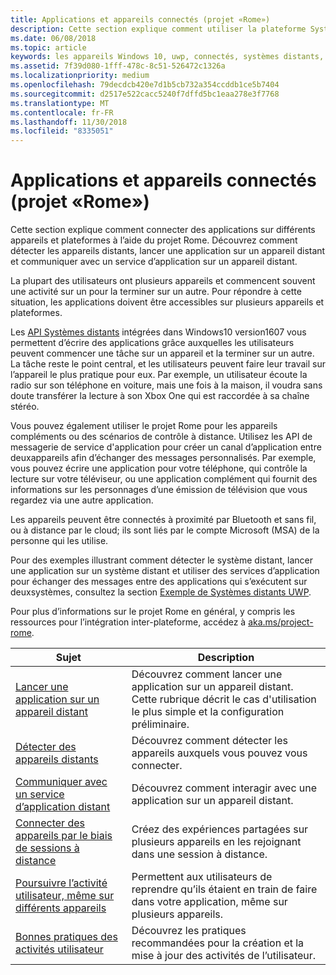 ```yaml
---
title: Applications et appareils connectés (projet «Rome»)
description: Cette section explique comment utiliser la plateforme Systèmes distants pour identifier les appareils distants, lancer une application sur un appareil distant et communiquer avec un service d’application sur un appareil distant.
ms.date: 06/08/2018
ms.topic: article
keywords: les appareils Windows 10, uwp, connectés, systèmes distants, rome, projet rome
ms.assetid: 7f39d080-1fff-478c-8c51-526472c1326a
ms.localizationpriority: medium
ms.openlocfilehash: 79decdcb420e7d1b5cb732a354ccddb1ce5b7404
ms.sourcegitcommit: d2517e522cacc5240f7dffd5bc1eaa278e3f7768
ms.translationtype: MT
ms.contentlocale: fr-FR
ms.lasthandoff: 11/30/2018
ms.locfileid: "8335051"
---
```

# <a name="connected-apps-and-devices-project-rome"></a>Applications et appareils connectés (projet «Rome»)

Cette section explique comment connecter des applications sur différents appareils et plateformes à l’aide du projet Rome. Découvrez comment détecter les appareils distants, lancer une application sur un appareil distant et communiquer avec un service d’application sur un appareil distant.

La plupart des utilisateurs ont plusieurs appareils et commencent souvent une activité sur un pour la terminer sur un autre. Pour répondre à cette situation, les applications doivent être accessibles sur plusieurs appareils et plateformes.

Les [API Systèmes distants](https://msdn.microsoft.com/library/windows/apps/Windows.System.RemoteSystems) intégrées dans Windows10 version1607 vous permettent d’écrire des applications grâce auxquelles les utilisateurs peuvent commencer une tâche sur un appareil et la terminer sur un autre. La tâche reste le point central, et les utilisateurs peuvent faire leur travail sur l’appareil le plus pratique pour eux. Par exemple, un utilisateur écoute la radio sur son téléphone en voiture, mais une fois à la maison, il voudra sans doute transférer la lecture à son Xbox One qui est raccordée à sa chaîne stéréo.

Vous pouvez également utiliser le projet Rome pour les appareils compléments ou des scénarios de contrôle à distance. Utilisez les API de messagerie de service d'application pour créer un canal d’application entre deuxappareils afin d’échanger des messages personnalisés. Par exemple, vous pouvez écrire une application pour votre téléphone, qui contrôle la lecture sur votre téléviseur, ou une application complément qui fournit des informations sur les personnages d’une émission de télévision que vous regardez via une autre application.  

Les appareils peuvent être connectés à proximité par Bluetooth et sans fil, ou à distance par le cloud; ils sont liés par le compte Microsoft (MSA) de la personne qui les utilise.

Pour des exemples illustrant comment détecter le système distant, lancer une application sur un système distant et utiliser des services d’application pour échanger des messages entre des applications qui s’exécutent sur deuxsystèmes, consultez la section [Exemple de Systèmes distants UWP](https://github.com/Microsoft/Windows-universal-samples/tree/dev/Samples/RemoteSystems ).

Pour plus d’informations sur le projet Rome en général, y compris les ressources pour l’intégration inter-plateforme, accédez à [aka.ms/project-rome](https://aka.ms/project-rome).

| Sujet | Description |
|-------|-------------|
| [Lancer une application sur un appareil distant](launch-a-remote-app.md) | Découvrez comment lancer une application sur un appareil distant. Cette rubrique décrit le cas d'utilisation le plus simple et la configuration préliminaire.  |
| [Détecter des appareils distants](discover-remote-devices.md)  | Découvrez comment détecter les appareils auxquels vous pouvez vous connecter. |
| [Communiquer avec un service d’application distant](communicate-with-a-remote-app-service.md) | Découvrez comment interagir avec une application sur un appareil distant. |
| [Connecter des appareils par le biais de sessions à distance](remote-sessions.md) | Créez des expériences partagées sur plusieurs appareils en les rejoignant dans une session à distance. |
| [Poursuivre l’activité utilisateur, même sur différents appareils](useractivities.md)| Permettent aux utilisateurs de reprendre qu’ils étaient en train de faire dans votre application, même sur plusieurs appareils.|
| [Bonnes pratiques des activités utilisateur](useractivities-best-practices.md)| Découvrez les pratiques recommandées pour la création et la mise à jour des activités de l’utilisateur.|
